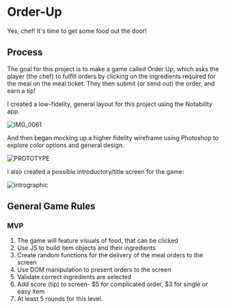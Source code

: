 # Order-Up
Yes, chef! It's time to get some food out the door!
## Process
The goal for this project is to make a game called Order Up, which asks the player (the chef) to fulfill orders by clicking on the ingredients required for the meal on the meal ticket. They then submit (or send out) the order, and earn a tip!

I created a low-fidelity, general layout for this project using the Notability app.

![IMG_0061](https://user-images.githubusercontent.com/111005458/216472120-1520738a-05bb-4d31-892d-6300291b0190.jpg)

And then began mocking up a higher fidelity wireframe using Photoshop to explore color options and general design.

![PROTOTYPE](https://user-images.githubusercontent.com/111005458/216472276-f6e5d788-c69b-4a9c-98b0-bc62edd60a4f.jpg)

I also created a possible introductory/title screen for the game:

![intrographic](https://user-images.githubusercontent.com/111005458/216472356-a70bf9a2-8785-47bf-b3a0-d8fc3cc72d9b.jpg)

## General Game Rules
### MVP
1. The game will feature visuals of food, that can be clicked
2. Use JS to build item objects and their ingredients
3. Create random functions for the delivery of the meal orders to the screen
4. Use DOM manipulation to present orders to the screen
5. Validate correct ingredients are selected
6. Add score (tip) to screen- $5 for complicated order, $3 for single or easy item
7. At least 5 rounds for this level.

